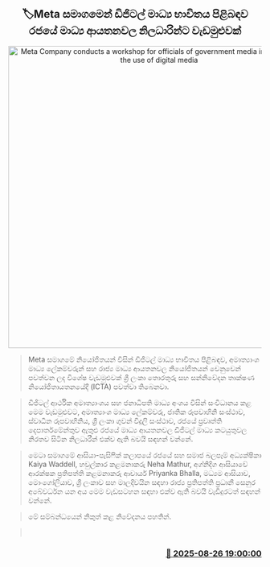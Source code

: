 <p align='center'><b><h2 align='center' title='Meta Company conducts a workshop for officials of government media institutions on the use of digital media'>🏷Meta සමාගමෙන් ඩිජිටල් මාධ්‍ය භාවිතය පිළිබඳව රජයේ මාධ්‍ය ආයතනවල නිලධාරින්ට වැඩමුළුවක්</h2></b></p>
<p align='center'><img src='https://helakuru.sgp1.cdn.digitaloceanspaces.com/esana/images/lib/meta-kio.jpg' width='600' alt='Meta Company conducts a workshop for officials of government media institutions on the use of digital media'></p>

> Meta සමාගමේ නියෝජිතයන් විසින් ඩිජිටල් මාධ්‍ය භාවිතය පිළිබඳව, අමාත්‍යාංශ මාධ්‍ය ලේකම්වරුන් සහ රාජ්‍ය මාධ්‍ය ආයතනවල නියෝජිතයන් වෙනුවෙන් පවත්වන ලද විශේෂ වැඩමුළුවක් ශ්‍රී ලංකා තොරතුරු සහ සන්නිවේදන තාක්ෂණ නියෝජිතායතනයේදී (ICTA) පවත්වා තිබෙනවා.

> ඩිජිටල් ආර්ථික අමාත්‍යාංශය සහ ජනාධිපති මාධ්‍ය අංශය විසින් සංවිධානය කළ මෙම වැඩමුළුවට, අමාත්‍යාංශ මාධ්‍ය ලේකම්වරු, ජාතික රූපවාහිනි සංස්ථාව, ස්වාධීන රූපවාහිනිය, ශ්‍රී ලංකා ගුවන් විදුලි සංස්ථාව, රජයේ ප්‍රවෘත්ති දෙපාර්තමේන්තුව ඇතුළු රජයේ මාධ්‍ය ආයතනවල ඩිජිටල් මාධ්‍ය කටයුතුවල නිරතව සිටින නිලධාරීන් එක්ව ඇති බවයි සඳහන් වන්නේ.

> මෙටා සමාගමේ ආසියා-පැසිෆික් කලාපයේ රජයේ සහ සමාජ බලපෑම් අධ්‍යක්ෂිකා Kaiya Waddell, හවුල්කාර කළමනාකරු Neha Mathur, අග්නිදිග ආසියාවේ ආරක්ෂක ප්‍රතිපත්ති කළමනාකරු ආචාර්ය Priyanka Bhalla, මධ්‍යම ආසියාව, මොංගෝලියාව, ශ්‍රී ලංකාව සහ මාලදිවයින සඳහා රාජ්‍ය ප්‍රතිපත්ති ප්‍රධානී සෙනුර අබේවර්ධන යන අය මෙම වැඩසටහන සඳහා එක්ව ඇති බවයි වැඩිදුරටත් සඳහන් වන්නේ.

> මේ සම්බන්ධයෙන් නිකුත් කළ නිවේදනය පහතින්.

>  



<h3 align='right'><a href='https://www.helakuru.lk/esana/p/113072/'>📅 2025-08-26 19:00:00</a></h3>

